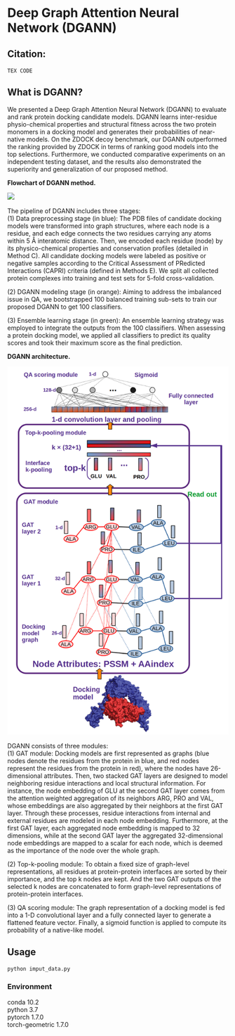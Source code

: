 # Deep Graph Attention Neural Network (DGANN) 

## Citation:
```
TEX CODE
```
## What is DGANN?
We presented a Deep Graph Attention Neural Network (DGANN) to evaluate and rank protein docking candidate models. DGANN learns inter-residue physio-chemical properties and structural fitness across the two protein monomers in a docking model and generates their probabilities of near-native models. On the ZDOCK decoy benchmark, our DGANN outperformed the ranking provided by ZDOCK in terms of ranking good models into the top selections. Furthermore, we conducted comparative experiments on an independent testing dataset, and the results also demonstrated the superiority and generalization of our proposed method.

**Flowchart of DGANN method.** 
 
![](https://github.com/coffee19850519/PPDocking/blob/master/figure/FIG1.jpg)   

The pipeline of DGANN includes three stages:  
(1) Data preprocessing stage (in blue): The PDB files of candidate docking models were transformed into graph structures, where each node is a residue, and each edge connects the two residues carrying any atoms within 5 Å interatomic distance. Then, we encoded each residue (node) by its physico-chemical properties and conservation profiles (detailed in Method C). All candidate docking models were labeled as positive or negative samples according to the Critical Assessment of PRedicted Interactions (CAPRI) criteria (defined in Methods E). We split all collected protein complexes into training and test sets for 5-fold cross-validation.

(2) DGANN modeling stage (in orange): Aiming to address the imbalanced issue in QA, we bootstrapped 100 balanced training sub-sets to train our proposed DGANN to get 100 classifiers.

(3) Ensemble learning stage (in green): An ensemble learning strategy was employed to integrate the outputs from the 100 classifiers. When assessing a protein docking model, we applied all classifiers to predict its quality scores and took their maximum score as the final prediction.  

**DGANN architecture.**  

![](https://github.com/coffee19850519/PPDocking/blob/master/figure/FIG2.jpg)

 DGANN consists of three modules:  
(1) GAT module: Docking models are first represented as graphs (blue nodes denote the residues from the protein in blue, and red nodes represent the residues from the protein in red), where the nodes have 26-dimensional attributes. Then, two stacked GAT layers are designed to model neighboring residue interactions and local structural information. For instance, the node embedding of GLU at the second GAT layer comes from the attention weighted aggregation of its neighbors ARG, PRO and VAL, whose embeddings are also aggregated by their neighbors at the first GAT layer. Through these processes, residue interactions from internal and external residues are modeled in each node embedding. Furthermore, at the first GAT layer, each aggregated node embedding is mapped to 32 dimensions, while at the second GAT layer the aggregated 32-dimensional node embeddings are mapped to a scalar for each node, which is deemed as the importance of the node over the whole graph.
 
(2) Top-k-pooling module: To obtain a fixed size of graph-level representations, all residues at protein-protein interfaces are sorted by their importance, and the top k nodes are kept. And the two GAT outputs of the selected k nodes are concatenated to form graph-level representations of protein-protein interfaces.

(3) QA scoring module: The graph representation of a docking model is fed into a 1-D convolutional layer and a fully connected layer to generate a flattened feature vector. Finally, a sigmoid function is applied to compute its probability of a native-like model.

## Usage
```
python imput_data.py
```
### Environment
conda 10.2  
python 3.7  
pytorch 1.7.0  
torch-geometric 1.7.0  

